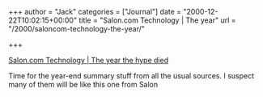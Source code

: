 +++
author = "Jack"
categories = ["Journal"]
date = "2000-12-22T10:02:15+00:00"
title = "Salon.com Technology | The year"
url = "/2000/saloncom-technology-the-year/"

+++

[Salon.com Technology | The year the hype died][1]

Time for the year-end summary stuff from all the usual sources. I suspect many of them will be like this one from Salon

 [1]: http://www.salon.com/tech/feature/2000/12/22/five_best/index.html